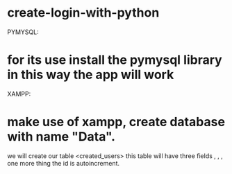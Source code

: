 # create-login-with-python

PYMYSQL:
# for its use install the pymysql library in this way the app will work

XAMPP:
# make use of xampp, create database with name "Data".
we will create our table <created_users> this table will have three fields <id>, <user>, <password>, one more thing the id is autoincrement.
